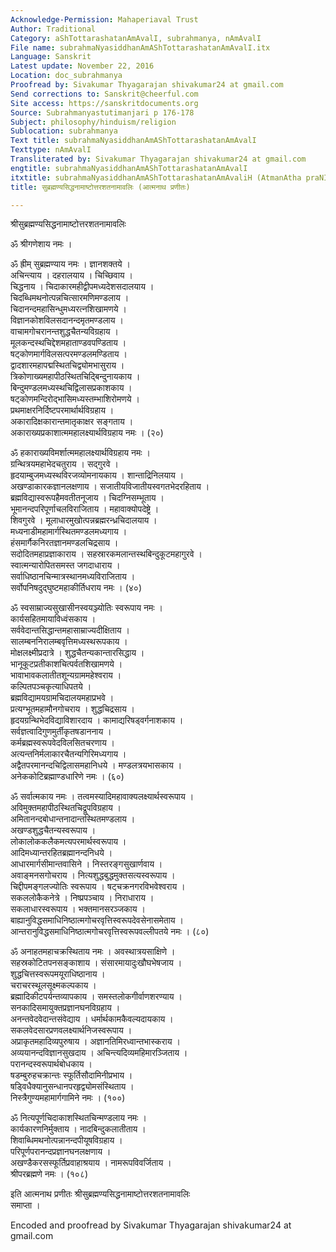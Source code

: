 ```yaml
---
Acknowledge-Permission: Mahaperiaval Trust
Author: Traditional
Category: aShTottarashatanAmAvalI, subrahmanya, nAmAvalI
File name: subrahmaNyasiddhanAmAShTottarashatanAmAvalI.itx
Language: Sanskrit
Latest update: November 22, 2016
Location: doc_subrahmanya
Proofread by: Sivakumar Thyagarajan shivakumar24 at gmail.com
Send corrections to: Sanskrit@cheerful.com
Site access: https://sanskritdocuments.org
Source: Subrahmanyastutimanjari p 176-178
Subject: philosophy/hinduism/religion
Sublocation: subrahmanya
Text title: subrahmaNyasiddhanAmAShTottarashatanAmAvalI
Texttype: nAmAvalI
Transliterated by: Sivakumar Thyagarajan shivakumar24 at gmail.com
engtitle: subrahmaNyasiddhanAmAShTottarashatanAmAvalI
itxtitle: subrahmaNyasiddhanAmAShTottarashatanAmAvaliH (AtmanAtha praNItaH)
title: सुब्रह्मण्यसिद्धनामाष्टोत्तरशतनामावलिः (आत्मनाथ प्रणीतः)

---
```

  
 श्रीसुब्रह्मण्यसिद्धनामाष्टोत्तरशतनामावलिः   
  
ॐ श्रीगणेशाय नमः ।  
  
ॐ ह्रीम् सुब्रह्मण्याय नमः । ज्ञानशक्तये ।  
अचिन्त्याय । दहरालयाय । चिच्छिवाय ।  
चिद्धनाय । चिदाकारमहीद्वीपमध्यदेशसदालयाय ।  
चिदब्धिमथनोत्पन्नचित्सारमणिमण्डलाय ।  
चिदानन्दमहासिन्धुमध्यरत्नशिखामणये ।  
विज्ञानकोशविलसदानन्दमृतमण्डलाय ।  
वाचामगोचरानन्तशुद्धचैतन्यविग्रहाय ।  
मूलकन्दस्थचिद्देशमहाताण्डवपण्डिताय ।  
षट्कोणमार्गविलसत्परमण्डलमण्डिताय ।  
द्वादशारमहापद्मस्थितचिद्व्योमभासुराय ।  
त्रिकोणाख्यमहापीठस्थितचिद्बिन्दुनायकाय ।  
बिन्दुमण्डलमध्यस्थचिद्विलासप्रकाशकाय ।  
षट्कोणमन्दिरोद्भासिमध्यस्तम्भाशिरोमणये ।  
प्रथमाक्षरनिर्दिष्टपरमार्थार्थविग्रहाय ।  
अकारादिक्षकारान्तमातृकाक्षर सङ्गताय ।  
अकाराख्यप्रकाशात्ममहालक्ष्यार्थविग्रहाय नमः । (२०)  
  
ॐ हकाराख्यविमर्शात्ममहालक्ष्यार्थविग्रहाय नमः ।  
ग्रन्थित्रयमहाभेदचतुराय । सद्गुरवे ।  
हृदयाम्बुजमध्यस्थविरजव्योमनायकाय । शान्ताद्रिनिलयाय ।  
अखण्डाकारकज्ञानलक्षणाय । सजातीयविजातीयस्वगतभेदरहिताय ।  
ब्रह्मविद्यास्वरूपहैमवतीतनूजाय । चिदग्निसम्भूताय ।  
भूमानन्दपरिपूर्णाचलविराजिताय । महावाक्योपदेष्ट्रे ।  
शिवगुरवे । मूलाधारमुखोत्पन्नब्रह्मरन्ध्रचिदालयाय ।  
मध्यनाडीमहामार्गस्थितमण्डलमध्यगाय ।  
हंसमार्गैकनिरतज्ञानमण्डलचिद्रसाय ।  
सदोदितमहाप्रज्ञाकाराय । सहस्रारकमलान्तस्थबिन्दुकूटमहागुरवे ।  
स्वात्मन्यारोपितसमस्त जगदाधाराय ।  
सर्वाधिष्ठानचिन्मात्रस्थानमध्यविराजिताय ।  
सर्वोपनिषदुद्घुष्टमहाकीर्तिधराय नमः । (४०)  
  
ॐ स्वसाम्राज्यसुखासीनस्वयञ्ज्योतिः स्वरूपाय नमः ।  
कार्यसहितमायाविध्वंसकाय ।  
सर्ववेदान्तसिद्धान्तमहासाम्राज्यदीक्षिताय ।  
सालम्बननिरालम्बवृत्तिमध्यस्थरूपकाय ।  
मोक्षलक्ष्मीप्रदात्रे । शुद्धचैतन्यकान्तारसिद्धाय ।  
भानूकूटप्रतीकाशचित्पर्वतशिखामणये ।  
भावाभावकलातीतशून्यग्राममहेश्वराय ।  
कल्पितपञ्चकृत्याधिपतये ।  
ब्रह्मविद्यामयग्रामचिदालयमहाप्रभवे ।  
प्रत्यग्भूतमहामौनगोचराय । शुद्धचिद्रसाय ।  
हृदयग्रन्थिभेदविद्याविशारदाय । कामाद्यरिषड्वर्गनाशकाय ।  
सर्वज्ञत्वादिगुणमुर्तीकृतषडाननाय ।  
कर्मब्रह्मस्वरूपवेदविलसितचरणाय ।  
अत्यन्तनिर्मलाकारचैतन्यगिरिमध्यगाय ।  
अद्वैतपरमानन्दचिद्विलासमहानिधये । मण्डलत्रयभासकाय ।  
अनेककोटिब्रह्माण्डधारिणे नमः । (६०)  
  
ॐ सर्वात्मकाय नमः । तत्वमस्यादिमहावाक्यलक्ष्यार्थस्वरूपाय ।  
अविमुक्तमहापीठस्थितचिद्रूपविग्रहाय ।  
अमितानन्दबोधान्तनादान्तस्थितमण्डलाय ।  
अखण्डशुद्धचैतन्यस्वरूपाय ।  
लोकालोककलैकमत्यपरमार्थस्वरूपाय ।  
आदिमध्यान्तरहितब्रह्मानन्दनिधये ।  
आधारमार्गसीमान्तवासिने । निस्तरङ्गसुखार्णवाय ।  
अवाङ्मनसगोचराय । नित्यशुद्धबुद्धमुक्तसत्यस्वरूपाय ।  
चिद्दीपमङ्गलज्योतिः स्वरूपाय । षट्चक्रनगरविभवेश्वराय ।  
सकललोकैकनेत्रे । निष्प्रपञ्चाय । निराधाराय ।  
सकलाधारस्वरूपाय । भक्तमानसरञ्जकाय ।  
बाह्यानुविद्धसमाधिनिष्ठात्मगोचरवृत्तिस्वरूपदेवसेनासमेताय ।  
आन्तरानुविद्धसमाधिनिष्ठात्मगोचरवृत्तिस्वरूपवल्लीपतये नमः । (८०)  
  
ॐ अनाहतमहाचक्रस्थिताय नमः । अवस्थात्रयसाक्षिणे ।  
सहस्रकोटितपनसङ्काशाय । संसारमायादुःखौघभेषजाय ।  
शुद्धचित्तस्वरूपमयूराधिष्ठानाय ।  
चराचरस्थूलसूक्ष्मकल्पकाय ।  
ब्रह्मादिकीटपर्यन्तव्यापकाय । समस्तलोकगीर्वाणशरण्याय ।  
सनकादिसमायुक्तप्रज्ञानघनविग्रहाय ।  
अनन्तवेदवेदान्तसंवेद्याय । धर्मार्थकामकैवल्यदायकाय ।  
सकलवेदसारप्रणवलक्ष्यार्थनिजस्वरूपाय ।  
अप्राकृतमहादिव्यपुरुषाय । अज्ञानतिमिरध्वान्तभास्कराय ।  
अव्ययानन्दविज्ञानसुखदाय । अचिन्त्यदिव्यमहिमारञ्जिताय ।  
परानन्दस्वरूपार्थबोधकाय ।  
षडम्बुरुहचक्रान्तः स्फूर्तिसौदामिनीप्रभाय ।  
षड्विधैक्यानुसन्धानपरहृद्व्योमसंस्थिताय ।  
निस्त्रैगुण्यमहामार्गगामिने नमः । (१००)  
  
ॐ नित्यपूर्णचिदाकाशस्थितचिन्मण्डलाय नमः ।  
कार्यकारणनिर्मुक्ताय । नादबिन्दुकलातीताय ।  
शिवाब्धिमथनोत्पन्नानन्दपीयूषविग्रहाय ।  
परिपूर्णपरानन्दप्रज्ञानघनलक्षणाय ।  
अखण्डैकरसस्फूर्तिप्रवाहाश्रयाय । नामरूपविवर्जिताय ।  
श्रीपरब्रह्मणे नमः । (१०८)  
  
इति आत्मनाथ प्रणीतः श्रीसुब्रह्मण्यसिद्धनामाष्टोत्तरशतनामावलिः  
समाप्ता ।  
  
Encoded and proofread by Sivakumar Thyagarajan shivakumar24 at gmail.com  
  
